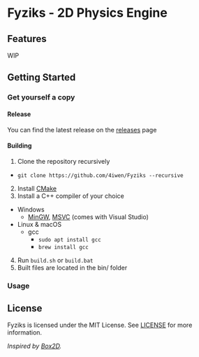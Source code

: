 # Fyziks - 2D Physics Engine

## Features

WIP

## Getting Started

### Get yourself a copy

#### Release

You can find the latest release on the [releases](https://github.com/4iwen/Fyziks/releases) page

#### Building

1. Clone the repository recursively

- `git clone https://github.com/4iwen/Fyziks --recursive`

2. Install [CMake](https://cmake.org/)
3. Install a C++ compiler of your choice

- Windows
    - [MinGW](https://mingw-w64.org/), [MSVC](https://visualstudio.microsoft.com/downloads/) (comes with Visual Studio)
- Linux & macOS
    - gcc
        - `sudo apt install gcc`
        - `brew install gcc`

4. Run `build.sh` or `build.bat`
5. Built files are located in the bin/ folder

### Usage

## License

Fyziks is licensed under the MIT License. See [LICENSE](LICENSE) for more information.

*Inspired by [Box2D](https://box2d.org/).*
